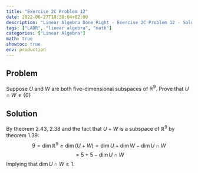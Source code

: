 ```yaml
---
title: "Exercise 2C Problem 12"
date: 2022-06-27T18:38:04+02:00
description: "Linear Algebra Done Right - Exercise 2C Problem 12 - Solution"
tags: ["LADR", "linear algebra", "math"]
categories: ["Linear Algebra"]
math: true
showtoc: true
env: production
---
```


## Problem
Suppose $U$ and $W$ are both five-dimensional subspaces of $\mathbb{R}^9$. Prove that $U \cap W \neq \lbrace 0 \rbrace$


## Solution
By theorem 2.43, 2.38 and the fact that $U + W$ is a subspace of $\mathbb{R}^9$ by theorem 1.39:
$$9 = \dim \mathbb{R}^9 \geq \dim (U + W) = \dim U + \dim W - \dim U \cap W$$
$$= 5 + 5 - \dim U \cap W$$
Implying that $\dim U \cap W \geq 1$.





